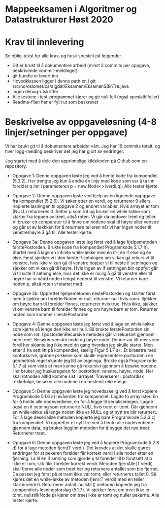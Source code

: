 # Mappeeksamen i Algoritmer og Datastrukturer Høst 2020

# Krav til innlevering

Se oblig-tekst for alle krav, og husk spesielt på følgende:

* Git er brukt til å dokumentere arbeid (minst 2 commits per oppgave, beskrivende commit-meldinger)	
* git bundle er levert inn
* Hovedklassen ligger i denne path'en i git: src/no/oslomet/cs/algdat/Eksamen/EksamenSBinTre.java
* Ingen debug-utskrifter
* Alle testene i test-programmet kjører og gir null feil (også spesialtilfeller)
* Readme-filen her er fyllt ut som beskrevet


# Beskrivelse av oppgaveløsning (4-8 linjer/setninger per oppgave)

Vi har brukt git til å dokumentere arbeidet vårt. Jeg har 16 commits totalt, og hver logg-melding beskriver det jeg har gjort av endringer.

Jeg startet med å dele den opprinnelige kildekoden på Github som en repository.

* Oppgave 1: Denne oppgaven løste jeg ved å hente kode fra kompendiet (5.3.2). Her trengte jeg kun å endre én linje med
kode som var å ta inn forelder q inn i parameteren p = new Node<>(verdi,q); Alle tester kjørte.


* Oppgave 2: Denne oppgaven løste ved hjelp av en lignende oppggave fra kompendiet (5.2.6). Vi søker etter en verdi, 
og returnerer 0 ellers. Kopierte løsningen til oppgave 2 og endret variabler. Hvis arrayet er tom (NULL) returneres 0.
Setter p som rot og bruker en while-løkke som starter fra toppen av treet, altså roten. Vi går da nedover treet og 
teller. Vi bruker en comparator til å finne om nodene skal til høyre eller venstre og går ut av løkkken for å
returnere telleren når vi har ingen noder til venstre/høyre å gå til. Alle tester kjørte.


* Oppgave 3a: Denne oppgaven løste jeg først ved å lage hjelpemetoden førstePostorden. Brukte kode fra kompendiet 
Programkode 5.1.7 h). Startet med å lage en infinite while-løkke med én if-, én if else og én else. Først sjekker
vi i den første if setningen om vi kan gå rekursivt til venstre, hvis ikke vi kan gå til venstre hopper vi til neste
if setningen og sjekker om vi kan gå til høyre. Hvis ingen av if setningen blir oppfylt går vi til siste if
setning else, hvis det ikke er mulig å gå til venstre eller til høyre har vi nådd noden lengst nederst til venstre. Vi
returner bare noden p, altså roten vi startet med.

* Oppgave 3b: Opprettet hjelpemetoden nestePostorden og starter først med å sjekke om forelderNoden er null, returner null 
hvis sann. Sjekker om høyre barn til forelder finnes, returnerer hvis true. Hvis ikke, sjekker vi om venstre barn til 
forelder finnes og om høyre barn er tom. Returner noden som kommer i nestePostorden.

* Oppgave 4: Denne oppgaven løste jeg først ved å lage en while-løkke som kjørte så lenge den ikke var null. Så brukte
førstePostorden sin node som rot. I postordenRecursive metoden går vi rekursivt gjennom hele treet. Besøker venstre node
og høyre node. Denne var litt mer vrien fordi her skjønte jeg ikke med én gang hvordan jeg skulle starte. Men etter å 
ha sett litt på kompendiet, særlig Figur 5.1.7 a) : Et binærtre med konturkurve, grønne prikkene som skulle 
representere postorden i en geometrisk regel skjønte jeg litt av tegninga. Brukte også Programkode 5.1.7 a) som viste
at man kunne gå rekursivt gjennom å besøke nodene. Her bruker jeg huskeregelen for postorden: venstre, høyre, node. 
Her skal rotnoden alltid komme sist i arrayet. Traverserer i postordisk rekkefølge, besøker alle nodene i en bestemt 
rekkefølge.
                                                                                                                                                                                             
* Oppgave 5: Denne oppgaven løste jeg hovedsakelig ved å først kopiere Programkode 5.1.6 a) nivåorden fra kompendiet. 
Lagde to arraylister. En for å holde alle nodeverdiene, en for å legge til serialiseringen. Lagde også en if setning som 
returnerte NULL hvis treet er tomt. Går gjennom en while-løkke så lenge noden ikke er NULL og et nytt tre blir returnert.
For å lage deserialize metoden kopierte jeg bare Programkode 5.2.3 c) fra kompendiet. Vi oppretter et nytt tre ved å
hente alle nodeverdiene gjennom data, og bruker leggInn metoden for å bygge det nye treet. Returnerer treet.

* Oppgave 6: Denne oppgaven løste jeg ved å kopiere ​Programkode​ 5.2 8 d) for å lage metoden fjern(T verdi). Det krevdes at
det skulle gjøres endringer for at pekeren ​forelder​ får korrekt verdi i alle noder etter en fjerning.
La til en if setning som gjorde q til forelder til b forutsett at b ikke er tom, slik fikk forelder korrekt verdi.
Metoden fjernAlle(T verdi) skal fjerne alle noder som treet har og returnere antallet som ble fjernet. Da passet jeg 
først på at treet ikke var tomt, eller returneres tallet 0. Så kjøres det en while-løkke av metoden fjenr(T verdi)
med en teller starterverdi 0. Returnerer antall. nullstill() metoden kopierte jeg fra kompendiets løsningsforslag
(5.1.7). Vi sjekker først om treet ikke er tomt. nullstill(Node<T> p) kjører om treet ikke er tomt og nuller pekerne.
Alle tester kjørte.
                                                      